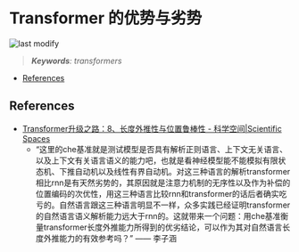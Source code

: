 Transformer 的优势与劣势
===
<!--START_SECTION:badge-->

![last modify](https://img.shields.io/static/v1?label=last%20modify&message=2023-02-02%2016%3A35%3A31&color=yellowgreen&style=flat-square)

<!--END_SECTION:badge-->
<!--info
top: false
hidden: true
-->

> ***Keywords**: transformers*

<!--START_SECTION:toc-->
- [References](#references)
<!--END_SECTION:toc-->


## References
- [Transformer升级之路：8、长度外推性与位置鲁棒性 - 科学空间|Scientific Spaces](https://kexue.fm/archives/9444)
    - “这里的che基准就是测试模型是否具有解析正则语言、上下文无关语言、以及上下文有关语言语义的能力吧，也就是看神经模型能不能模拟有限状态机、下推自动机以及线性有界自动机。对这三种语言的解析transformer相比rnn是有天然劣势的，其原因就是注意力机制的无序性以及作为补偿的位置编码的次优性，用这三种语言比较rnn和transformer的话后者确实吃亏的。自然语言跟这三种语言明显不一样，众多实践已经证明transformer的自然语言语义解析能力远大于rnn的。这就带来一个问题：用che基准衡量transformer长度外推能力所得到的优劣结论，可以作为其对自然语言长度外推能力的有效参考吗？” —— 李子涵